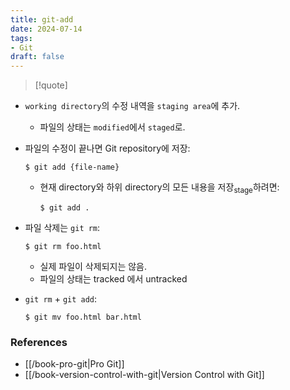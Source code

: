 ```yaml
---
title: git-add
date: 2024-07-14
tags: 
- Git
draft: false
---
```



> [!quote]

- `working directory`의 수정 내역을 `staging area`에 추가.
    - 파일의 상태는 `modified`에서 `staged`로.


- 파일의 수정이 끝나면 Git repository에 저장:
    ```shellsession
    $ git add {file-name}
    ```

    - 현재 directory와 하위 directory의 모든 내용을 저장<sub>stage</sub>하려면:
        ```shellsession
        $ git add .
        ```

- 파일 삭제는 `git rm`:
    ```shellsession
    $ git rm foo.html
    ```
    - 실제 파일이 삭제되지는 않음.
    - 파일의 상태는 tracked 에서 untracked

- `git rm` + `git add`:
    ```shellsession    
    $ git mv foo.html bar.html
    ```


### References
- [[/book-pro-git|Pro Git]]
- [[/book-version-control-with-git|Version Control with Git]]